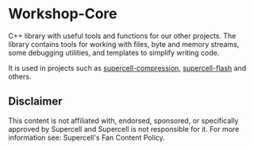 
# Workshop-Core

C++ library with useful tools and functions for our other projects.
The library contains tools for working with files, byte and memory streams, some debugging utilities, and templates to simplify writing code.

It is used in projects such as [supercell-compression](https://github.com/sc-workshop/SupercellCompression), [supercell-flash](https://github.com/sc-workshop/SupercellFlash) and others.

## Disclaimer
This content is not affiliated with, endorsed, sponsored, or specifically approved by Supercell and Supercell is not responsible for it. For more information see: Supercell's Fan Content Policy.
